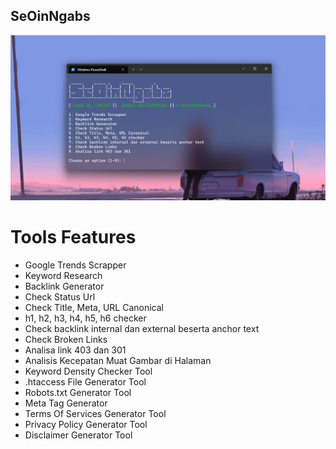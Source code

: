## SeOinNgabs
<img src="https://raw.githubusercontent.com/InMyMine7/MineSeven/main/Seo.png">


# Tools Features
<ul>
    <li>Google Trends Scrapper</li>
    <li>Keyword Research</li>
    <li>Backlink Generator</li>
    <li>Check Status Url</li>
    <li>Check Title, Meta, URL Canonical</li>
    <li>h1, h2, h3, h4, h5, h6 checker</li>
    <li>Check backlink internal dan external beserta anchor text</li>
    <li>Check Broken Links</li>
    <li>Analisa link 403 dan 301</li>
    <li>Analisis Kecepatan Muat Gambar di Halaman</li>
    <li>Keyword Density Checker Tool</li>
    <li>.htaccess File Generator Tool</li>
    <li>Robots.txt Generator Tool</li>
    <li>Meta Tag Generator</li>
    <li>Terms Of Services Generator Tool</li>
    <li>Privacy Policy Generator Tool</li>
    <li>Disclaimer Generator Tool</li>
</ul>
